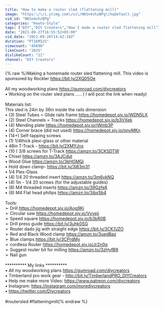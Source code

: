 ```yaml
---
title: "How to make a router sled (flattening mill)"
image: "https:\/\/i.ytimg.com\/vi\/N6Sn4vhzBPg\/hqdefault.jpg"
vid_id: "N6Sn4vhzBPg"
categories: "Howto-Style"
tags: ["DIY","DIY Creators","How I made a router sled flattening mill"]
date: "2021-09-27T16:55:52+03:00"
vid_date: "2021-09-26T14:42:10Z"
duration: "PT16M32S"
viewcount: "45698"
likeCount: "2835"
dislikeCount: "21"
channel: "DIY Creators"
---
```

{% raw %}Making a homemade router sled flattening mill. This video is sponsored by Rockler <a rel="nofollow" target="blank" href="https://bit.ly/2XQ05Oe">https://bit.ly/2XQ05Oe</a><br /><br />All my woodworking plans <a rel="nofollow" target="blank" href="https://gumroad.com/diycreators">https://gumroad.com/diycreators</a> <br />• Working on the router sled plans ..... ( I will post the link when ready) <br /><br />Materials list: <br />This sled is 24in by 36in  inside the rails dimension <br />• (3) Steel Tubes = Glide rails frame  <a rel="nofollow" target="blank" href="https://homedepot.sjv.io/WDN5LX">https://homedepot.sjv.io/WDN5LX</a><br />• (2) Steel Channels = Tracks <a rel="nofollow" target="blank" href="https://homedepot.sjv.io/b3VXek">https://homedepot.sjv.io/b3VXek</a><br />• (4) Mending plate <a rel="nofollow" target="blank" href="https://homedepot.sjv.io/jWmb3P">https://homedepot.sjv.io/jWmb3P</a><br />• (4) Corner brace (did not used) <a rel="nofollow" target="blank" href="https://homedepot.sjv.io/qnyMKn">https://homedepot.sjv.io/qnyMKn</a><br />• (14+) Self-tapping screws <br />• (1) 1/4thick plexi-glass or other material <br />• 48in  T-Track - <a rel="nofollow" target="blank" href="https://bit.ly/2XMYJnx">https://bit.ly/2XMYJnx</a><br />• (10 ) 3/8 screws for T-Track <a rel="nofollow" target="blank" href="https://amzn.to/3CKSDTW">https://amzn.to/3CKSDTW</a><br />• Chisel <a rel="nofollow" target="blank" href="https://amzn.to/3AJCdut">https://amzn.to/3AJCdut</a><br />• Wood Glue <a rel="nofollow" target="blank" href="https://amzn.to/3kHGMQj">https://amzn.to/3kHGMQj</a><br />• Hold down clamp- <a rel="nofollow" target="blank" href="https://bit.ly/3i83m31">https://bit.ly/3i83m31</a><br />• 1/4 Plex-Glass <br />• (4) 1/4 20 threaded insert <a rel="nofollow" target="blank" href="https://amzn.to/3m6vkNQ">https://amzn.to/3m6vkNQ</a><br />• (4) 1in - 1/4 20 screws  (for the adjustable guides) <br />• (8) M4 threaded inserts <a rel="nofollow" target="blank" href="https://amzn.to/39Gzfe8">https://amzn.to/39Gzfe8</a><br />• (8) M4 Flat head philips <a rel="nofollow" target="blank" href="https://amzn.to/3ibx5b4">https://amzn.to/3ibx5b4</a><br /><br />Tools: <br />➢  Drill <a rel="nofollow" target="blank" href="https://homedepot.sjv.io/Aog9Kj">https://homedepot.sjv.io/Aog9Kj</a><br />➢  Circular saw <a rel="nofollow" target="blank" href="https://homedepot.sjv.io/Vyyejj">https://homedepot.sjv.io/Vyyejj</a><br />➢  Speed square  <a rel="nofollow" target="blank" href="https://homedepot.sjv.io/b3bR0B">https://homedepot.sjv.io/b3bR0B</a><br />➢  Drill press guide  <a rel="nofollow" target="blank" href="https://bit.ly/3uhk0SG">https://bit.ly/3uhk0SG</a><br />➢ Router dado jig with straight edge <a rel="nofollow" target="blank" href="https://bit.ly/3CK7JZO">https://bit.ly/3CK7JZO</a><br />➢ Red and Black Wood clamp <a rel="nofollow" target="blank" href="https://amzn.to/3uedBaz">https://amzn.to/3uedBaz</a><br />➢ Blue clamps <a rel="nofollow" target="blank" href="https://bit.ly/3CPrdMy">https://bit.ly/3CPrdMy</a><br />➢ cordless Router <a rel="nofollow" target="blank" href="https://homedepot.sjv.io/Jr2n0q">https://homedepot.sjv.io/Jr2n0q</a><br />➢ Suggest router bit for milling <a rel="nofollow" target="blank" href="https://amzn.to/3zHyfB9">https://amzn.to/3zHyfB9</a><br />➢ Nail gun <br /><br />********** My links **********<br />• All my woodworking plans <a rel="nofollow" target="blank" href="https://gumroad.com/diycreators">https://gumroad.com/diycreators</a> <br />• Timberland pro work gear - <a rel="nofollow" target="blank" href="http://bit.ly/TimberlandPRO_DIYCreators">http://bit.ly/TimberlandPRO_DIYCreators</a><br />• Help me make more Video: <a rel="nofollow" target="blank" href="https://www.patreon.com/diycreators">https://www.patreon.com/diycreators</a> <br />• Instagram: <a rel="nofollow" target="blank" href="https://instagram.com/morediycreators">https://instagram.com/morediycreators</a> <br />• <a rel="nofollow" target="blank" href="https://twitter.com/Diycreators">https://twitter.com/Diycreators</a><br /><br />#routersled  #flatteningmill{% endraw %}
